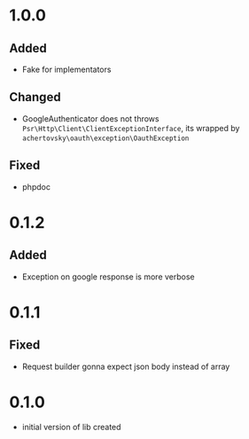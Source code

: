 # 1.0.0
## Added
- Fake for implementators
## Changed
- GoogleAuthenticator does not throws `Psr\Http\Client\ClientExceptionInterface`, its wrapped by `achertovsky\oauth\exception\OauthException`
## Fixed
- phpdoc

# 0.1.2
## Added
- Exception on google response is more verbose

# 0.1.1
## Fixed
- Request builder gonna expect json body instead of array

# 0.1.0
- initial version of lib created
